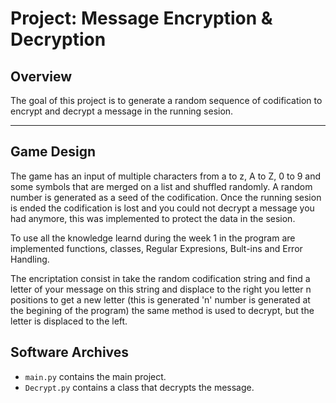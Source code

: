 # Project: Message Encryption & Decryption

## Overview

The goal of this project is to generate a random sequence of codification to encrypt and decrypt a message in the running sesion.

---

## Game Design

The game has an input of multiple characters from a to z, A to Z, 0 to 9 and some symbols that are merged on a list and shuffled randomly. A random number is generated as a seed of the codification. Once the running sesion is ended the codification is lost and you could not decrypt a message you had anymore, this was implemented to protect the data in the sesion.

To use all the knowledge learnd during the week 1 in the program are implemented functions, classes, Regular Expresions, Bult-ins and Error Handling. 

The encriptation consist in take the random codification string and find a letter of your message on this string and displace to the right you letter n positions to get a new letter (this is generated 'n' number is generated at the begining of the program) the same method is used to decrypt, but the letter is displaced to the left.


## Software Archives

* `main.py` contains the main project.
* `Decrypt.py` contains a class that decrypts the message.


